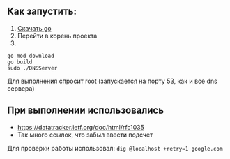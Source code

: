 ## Как запустить:
1) [Скачать go](https://golang.org/dl/)
2) Перейти в корень проекта
3)
```
go mod download
go build 
sudo ./DNSServer
```
Для выполнения спросит root (запускается на порту 53, как и все dns сервера)

## При выполнении использовались 
- https://datatracker.ietf.org/doc/html/rfc1035
- Так много ссылок, что забыл ввести подсчет

Для проверки работы использовал:
``dig @localhost +retry=1 google.com``
